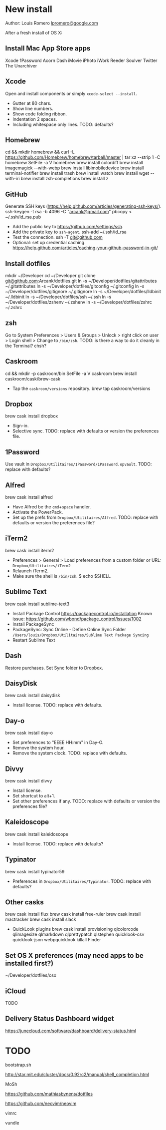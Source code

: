 # New install
Author: Louis Romero <lpromero@google.com>

After a fresh install of OS X:

## Install Mac App Store apps
Xcode
1Password
Acorn
Dash
iMovie
iPhoto
iWork
Reeder
Soulver
Twitter
The Unarchiver

## Xcode
Open and install components or simply `xcode-select --install`.
- Gutter at 80 chars.
- Show line numbers.
- Show code folding ribbon.
- Indentation 2 spaces.
- Including whitespace only lines.
TODO: defaults?

## Homebrew
cd && mkdir homebrew && curl -L https://github.com/Homebrew/homebrew/tarball/master | tar xz --strip 1 -C homebrew
SetFile -a V homebrew
brew install colordiff
brew install imagemagick --with-webp
brew install libimobiledevice
brew install terminal-notifier
brew install trash
brew install watch
brew install wget --with-iri
brew install zsh-completions
brew install z

## GitHub
Generate SSH keys (https://help.github.com/articles/generating-ssh-keys/).
ssh-keygen -t rsa -b 4096 -C "arcank@gmail.com"
pbcopy < ~/.ssh/id_rsa.pub
- Add the public key to https://github.com/settings/ssh.
- Add the private key to `ssh-agent`.
ssh-add ~/.ssh/id_rsa
- Test the connection.
ssh -T git@github.com
- Optional: set up credential caching.
https://help.github.com/articles/caching-your-github-password-in-git/

## Install dotfiles
mkdir ~/Developer
cd ~/Developer
git clone git@github.com:Arcank/dotfiles.git
ln -s ~/Developer/dotfiles/gitattributes ~/.gitattributes
ln -s ~/Developer/dotfiles/gitconfig ~/.gitconfig
ln -s ~/Developer/dotfiles/gitignore ~/.gitignore
ln -s ~/Developer/dotfiles/lldbinit ~/.lldbinit
ln -s ~/Developer/dotfiles/ssh ~/.ssh
ln -s ~/Developer/dotfiles/zshenv ~/.zshenv
ln -s ~/Developer/dotfiles/zshrc ~/.zshrc

## zsh
Go to System Preferences > Users & Groups > Unlock > right click on user >
  Login shell > Change to `/bin/zsh`.
TODO: is there a way to do it cleanly in the Terminal? chsh?

## Caskroom
cd && mkdir -p caskroom/bin
SetFile -a V caskroom
brew install caskroom/cask/brew-cask
- Tap the `caskroom/versions` repository.
brew tap caskroom/versions

## Dropbox
brew cask install dropbox
- Sign-in.
- Selective sync.
TODO: replace with defaults or version the preferences file.

## 1Password
Use vault in `Dropbox/Utilitaires/1Password/1Password.opvault`.
TODO: replace with defaults?

## Alfred
brew cask install alfred
- Have Alfred be the `cmd`+`space` handler.
- Activate the PowerPack.
- Set up the prefs from `Dropbox/Utilitaires/Alfred`.
TODO: replace with defaults or version the preferences file?

## iTerm2
brew cask install iterm2
- Preferences > General > Load preferences from a custom folder or URL:
`Dropbox/Utilitaires/iTerm2`
- Relaunch iTerm2.
- Make sure the shell is `/bin/zsh`.
$ echo $SHELL

## Sublime Text
brew cask install sublime-text3
- Install Package Control
https://packagecontrol.io/installation
Known issue: https://github.com/wbond/package_control/issues/1002
- Install PackageSync
- PackageSync: Sync Online - Define Online Sync Folder
`/Users/louis/Dropbox/Utilitaires/Sublime Text Package Syncing`
- Restart Sublime Text

## Dash
Restore purchases.
Set Sync folder to Dropbox.

## DaisyDisk
brew cask install daisydisk
- Install license.
TODO: replace with defaults.

## Day-o
brew cask install day-o
- Set preferences to "EEEE HH:mm" in Day-O.
- Remove the system hour.
- Remove the system clock.
TODO: replace with defaults.

## Divvy
brew cask install divvy
- Install license.
- Set shortcut to alt+1.
- Set other preferences if any.
TODO: replace with defaults or version the preferences file?

## Kaleidoscope
brew cask install kaleidoscope
- Install license.
TODO: replace with defaults?

## Typinator
brew cask install typinator59
- Preferences in `Dropbox/Utilitaires/Typinator`.
TODO: replace with defaults?

## Other casks
brew cask install flux
brew cask install free-ruler
brew cask install mactracker
brew cask install slack
- QuickLook plugins
brew cask install provisioning qlcolorcode qlimagesize qlmarkdown qlprettypatch qlstephen quicklook-csv quicklook-json webpquicklook
killall Finder

## Set OS X preferences (may need apps to be installed first?)
~/Developer/dotfiles/osx

## iCloud
TODO

## Delivery Status Dashboard widget
https://junecloud.com/software/dashboard/delivery-status.html

# TODO

bootstrap.sh

http://star.mit.edu/cluster/docs/0.92rc2/manual/shell_completion.html

MoSh

https://github.com/mathiasbynens/dotfiles

https://github.com/neovim/neovim

vimrc

vundle
